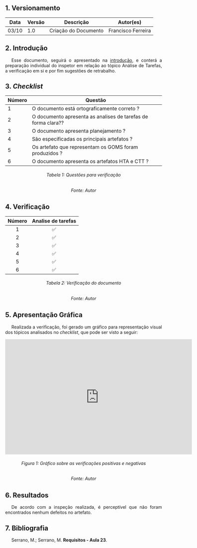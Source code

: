 ## 1. Versionamento
|Data|Versão|Descrição|Autor(es)
|--|--|--|--|
|03/10|1.0|Criação do Documento|Francisco Ferreira|

## 2. Introdução
<p style="text-align: justify; text-indent: 20px"> Esse documento, seguirá o apresentado na <a href=../introducao>introdução</a>, e conterá a preparação individual do inspetor em relação ao tópico Análise de Tarefas, a verificação em si e por fim sugestões de retrabalho.</p>

## 3. <i>Checklist</i>

<center>

|Número|Questão|
|--|--|
|1|O documento está ortograficamente correto ?|
|2|O documento apresenta as analises de tarefas de forma clara??|
|3|O documento apresenta planejamento ?|
|4|São especificadas os principais artefatos ?|
|5|Os artefato que representam os GOMS foram produzidos ?|
|6|O documento apresenta os artefatos HTA e CTT ?|

</center>

<h6 align="center">Tabela 1: Questões para verificação</h6>
<h6 align="center">Fonte: Autor</h6>

## 4. Verificação

<!-- Aqui como exemplo botei o storyboard, porque nele existem várias imagens que precisam ser verificadas-->
<center>

|Número|Analise de tarefas|
|:-:|:-:|
|1|✅|
|2|✅|
|3|✅|
|4|✅|
|5|✅|
|6|✅|


</center>

<h6 align="center">Tabela 2: Verificação do documento</h6>
<h6 align="center">Fonte: Autor</h6>

## 5. Apresentação Gráfica
<p style="text-align: justify; text-indent: 20px"> Realizada a verificação, foi gerado um gráfico para representação visual dos tópicos analisados no <i>checklist</i>, que pode ser visto a seguir:</p>
<center>
<iframe width="600" height="371" seamless frameborder="0" scrolling="no" src="https://docs.google.com/spreadsheets/d/e/2PACX-1vTMqKIVGDFj6Fa2nLQ-bth4oW5Txq5_AcFfj7R7s199o-nqeV8cfEGpBK3qzg60-exF9w9YiapS0LT8/pubchart?oid=1212844963&amp;format=interactive"></iframe>
</center>
<h6 align="center">Figura 1: Gráfico sobre as verificações positivas e negativas</h6>
<h6 align="center">Fonte: Autor</h6>

## 6. Resultados
<p style="text-align: justify; text-indent: 20px"> De acordo com a inspeção realizada, é perceptível que não foram encontrados nenhum defeitos no artefato.

## 7. Bibliografia
<p style="text-align: justify; text-indent: 20px">Serrano, M.; Serrano, M. <b>Requisitos - Aula 23</b>.</p>
